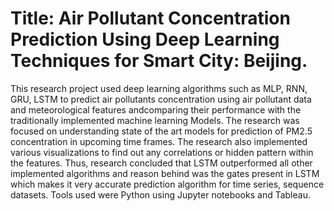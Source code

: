 
# Title: Air Pollutant Concentration Prediction Using Deep Learning Techniques for Smart City: Beijing.

This research project used deep learning algorithms such as MLP, RNN, GRU, LSTM to predict air pollutants concentration using air pollutant data and meteorological features andcomparing their performance with the traditionally implemented machine learning Models. The research was focused on understanding state of the art models for prediction of PM2.5 concentration in upcoming time frames. The research also implemented various visualizations to find out any correlations or hidden pattern within the features. Thus, research concluded that LSTM outperformed all other implemented algorithms and reason behind was the gates present in LSTM which makes it very accurate prediction algorithm for time series, sequence datasets. Tools used were Python using Jupyter notebooks and Tableau.
